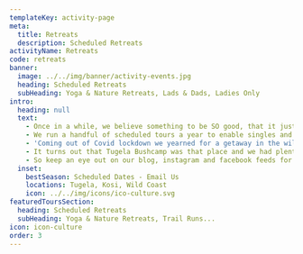 ```yaml
---
templateKey: activity-page
meta:
  title: Retreats
  description: Scheduled Retreats
activityName: Retreats
code: retreats
banner:
  image: ../../img/banner/activity-events.jpg
  heading: Scheduled Retreats
  subHeading: Yoga & Nature Retreats, Lads & Dads, Ladies Only
intro:
  heading: null
  text:
    - Once in a while, we believe something to be SO good, that it just wouldn't be right, not to <strong>schedule</strong> and <strong>share</strong>.
    - We run a handful of scheduled tours a year to enable singles and small groups to share their experience with other like-minded souls.
    - 'Coming out of Covid lockdown we yearned for a getaway in the wild outdoors: a place where our mind, body and soul, could be set free.'
    - It turns out that Tugela Bushcamp was that place and we had plenty of Yogi's keen to head to these hills.
    - So keep an eye out on our blog, instagram and facebook feeds for up-&-coming retreats.
  inset:
    bestSeason: Scheduled Dates - Email Us
    locations: Tugela, Kosi, Wild Coast
    icon: ../../img/icons/ico-culture.svg
featuredToursSection:
  heading: Scheduled Retreats
  subHeading: Yoga & Nature Retreats, Trail Runs...
icon: icon-culture
order: 3
---
```

